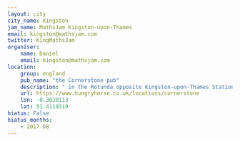 ```yaml
---
layout: city                                           
city_name: Kingston
jam_name: MathsJam Kingston-upon-Thames
email: kingston@mathsjam.com
twitter: KingMathsJam
organiser:
    name: Daniel
    email: kingston@mathsjam.com
location:
    group: england
    pub_name: "the Cornerstone pub"
    description: " in the Rotunda opposite Kingston-upon-Thames Station"
    url: https://www.hungryhorse.co.uk/locations/cornerstone
    lon: -0.3020113
    lat: 51.4119319
hiatus: False
hiatus_months:
    - 2017-08
---
```



